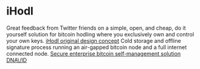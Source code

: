 # iHodl
Great feedback from Twitter friends on a simple, open, and cheap, do it yourself solution for bitcoin hodling where you exclusively own and control your own keys. [iHodl original design concept](https://twitter.com/davidweisss/status/1047489532130672640)
Cold storage and offline signature process running an air-gapped bitcoin node and a full internet connected node. [Secure enterprise bitcoin self-management solution](https://github.com/davidweisss/Cold_storage "Cold storage and offline signature process running an air-gapped bitcoin node and a full internet connected node.")
[DNA\\/ID](https://dnavid.com)
